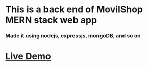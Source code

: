 # This is a back end of MovilShop MERN stack web app

### Made it using nodejs, expressjs, mongoDB, and so on

# [Live Demo](https://movil-shop.netlify.app/)
